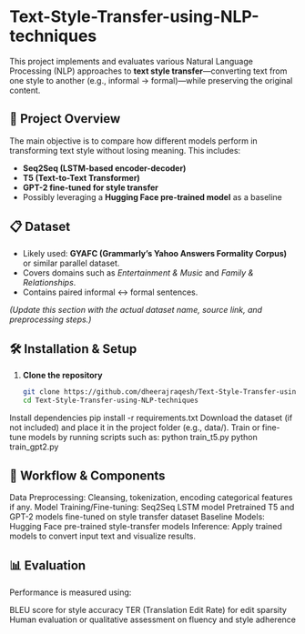 # Text-Style-Transfer-using-NLP-techniques
This project implements and evaluates various Natural Language Processing (NLP) approaches to **text style transfer**—converting text from one style to another (e.g., informal → formal)—while preserving the original content.

## 🧠 Project Overview

The main objective is to compare how different models perform in transforming text style without losing meaning. This includes:

- **Seq2Seq (LSTM-based encoder-decoder)**
- **T5 (Text-to-Text Transformer)**
- **GPT-2 fine-tuned for style transfer**
- Possibly leveraging a **Hugging Face pre-trained model** as a baseline

## 📋 Dataset

- Likely used: **GYAFC (Grammarly’s Yahoo Answers Formality Corpus)** or similar parallel dataset.
- Covers domains such as *Entertainment & Music* and *Family & Relationships*.
- Contains paired informal ↔ formal sentences.

*(Update this section with the actual dataset name, source link, and preprocessing steps.)*

## 🛠 Installation & Setup

1. **Clone the repository**  
   ```bash
   git clone https://github.com/dheerajraqesh/Text-Style-Transfer-using-NLP-techniques.git
   cd Text-Style-Transfer-using-NLP-techniques
Install dependencies
pip install -r requirements.txt
Download the dataset (if not included) and place it in the project folder (e.g., data/).
Train or fine-tune models by running scripts such as:
python train_t5.py
python train_gpt2.py

## 🚀 Workflow & Components

Data Preprocessing: Cleansing, tokenization, encoding categorical features if any.
Model Training/Fine-tuning:
Seq2Seq LSTM model
Pretrained T5 and GPT-2 models fine-tuned on style transfer dataset
Baseline Models:
Hugging Face pre-trained style-transfer models 
Inference: Apply trained models to convert input text and visualize results.
## 📊 Evaluation

Performance is measured using:

BLEU score for style accuracy
TER (Translation Edit Rate) for edit sparsity
Human evaluation or qualitative assessment on fluency and style adherence

